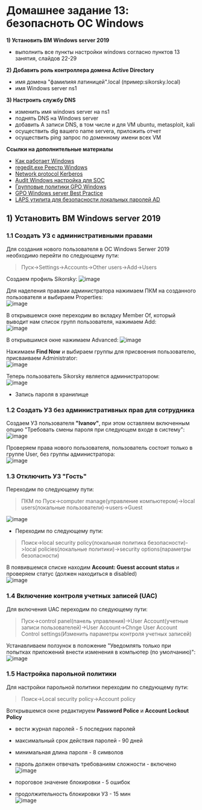 # Домашнее задание 13: безопасноть ОС Windows
**1) Установить ВМ Windows server 2019**  
- выполнить все пункты настройки windows согласно пунктов 13 занятия, слайдов 22-29  

**2) Добавить роль контроллера домена Active Directory**  
- имя домена "фамилияя латиницей".local (пример:sikorsky.local)  
- имя Windows server ns1  

**3) Настроить службу DNS**  
- изменить имя windows server на ns1  
- поднять DNS на Windows server  
- добавить A записи DNS, в том числе и для VM ubuntu, metasploit, kali  
- осуществить dig вашего name servera, приложить отчет  
- осуществить ping запрос по доменному имени всех VM  

**Ссылки на дополнительные материалы**  
- [Как работает Windows](https://uchet-jkh.ru/i/kak-rabotaet-operacionnaya-sistema-windows-principy-i-funkcionalnost/)  
- [regedit.exe Реестр Windows](https://itspectr.ru/chto-takoe-reestr-windows-vvodnaya-chast/)  
- [Network protocol Kerberos](https://www.keepersecurity.com/ru_RU/resources/glossary/what-is-kerberos/)  
- [Audit Windows настройка для SOC](https://www.anti-malware.ru/practice/methods/Setting-up-auditing-in-Windows-for-full-SOC-monitoring)  
- [Групповые политики GPO Windows](https://1cloud.ru/help/windows/gruppovye-politiki-active-directory)  
- [GPO Windows server Best Practice](https://winitpro.ru/index.php/category/group-policy/)  
- [LAPS утилита для безопасности локальных паролей AD](https://activedirectorypro.com/microsoft-laps-setup-install-guide/)  

## 1) Установить ВМ Windows server 2019  
### 1.1 Создать УЗ с административными правами
Для создания нового пользователя в OС Windows Serwer 2019 необходимо перейти по следующему пути:  
>Пуск->Settings->Accounts->Other users->Add->Users  

Создаем профиль Sikorsky:
![image]()  

Для наделения правами администратора нажимаем ПКМ на созданного пользователя и выбираем Properties:  
![image]()  

В открывшемся окне переходим во вкладку Member Of, который выводит нам список групп пользователя, нажимаем Add:  
![image]()  

В открывшимся окне нажимаем Advanced:
![image]()  

Нажимаем **Find Now** и выбираем группы для присвоения пользователю, присваиваем Administrator:  
![image]()  

Теперь пользователь Sikorsky является администратором:  
![image]()  

- Запись пароля в хранилище

### 1.2 Создать УЗ без административных прав для сотрудника  
Создаем УЗ пользователя **"Ivanov"**, при этом оставляем включенным опцию "Требовать смены пароля при следующем входе в систему":    
![image]()  

Проверяем права нового пользователя, пользователь состоит только в группе User, без группы администратора:  
![image]()  

### 1.3 Отключить УЗ "Гость"  
Переходим по следующему пути:  
>ПКМ по Пуск->computer manage(управление компьютером)->local users(локальные пользователи)->users->Guest    

![image]()  

- Переходим по следующему пути:  
>Поиск->local security policy(локальная политика безопасности)->local policies(локальные политики)->security options(параметры безопасности)

В появившемся списке находим **Account: Guesst account status** и проверяем статус (должен находиться в disabled)  
![image]()  

### 1.4 Включение контроля учетных записей (UAC)  
Для включения UAC переходим по следующему пути:  
>Пуск->control panel(панель управления)->User Account(учетные записи пользователей)->User Account->Chnge User Account Control settings(Изменить параметры контроля учетных записей)  

Устанавливаем ползунок в положение "Уведомлять только при попытках приложений внести изменения в компьютер (по умолчанию)":  
![image]()  


### 1.5 Настройка парольной политики  
Для настройки парольной политики переходим по следующему пути:  
>Поиск->Local security policy->Account policy

Воткрывшемся окне редактируем **Password Police** и **Account Lockout Policy**
- вести журнал паролей - 5 последних паролей  
- максимальный срок действия паролей - 90 дней  
- минимальная длина пароля - 8 символов  
- пароль должен отвечать требованиям сложности - включено  
![image]()  

- пороговое значение блокировки - 5 ошибок  
- продолжительность блокировки УЗ - 15 мин  
![image]()
